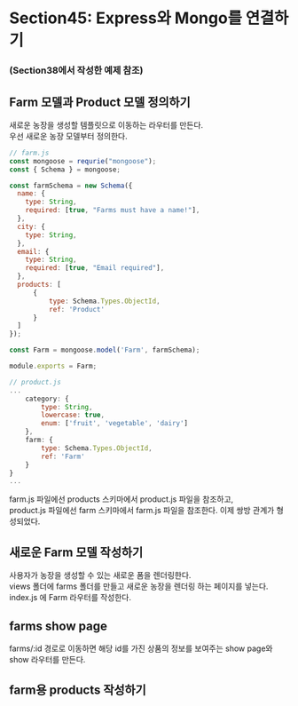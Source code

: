 # Section45: Express와 Mongo를 연결하기

### (Section38에서 작성한 예제 참조)

## Farm 모델과 Product 모델 정의하기

새로운 농장을 생성할 템플릿으로 이동하는 라우터를 만든다.  
우선 새로운 농장 모델부터 정의한다.

```js
// farm.js
const mongoose = requrie("mongoose");
const { Schema } = mongoose;

const farmSchema = new Schema({
  name: {
    type: String,
    required: [true, "Farms must have a name!"],
  },
  city: {
    type: String,
  },
  email: {
    type: String,
    required: [true, "Email required"],
  },
  products: [
      {
          type: Schema.Types.ObjectId,
          ref: 'Product'
      }
  ]
});

const Farm = mongoose.model('Farm', farmSchema);

module.exports = Farm;

// product.js
...
    category: {
        type: String,
        lowercase: true,
        enum: ['fruit', 'vegetable', 'dairy']
    },
    farm: {
        type: Schema.Types.ObjectId,
        ref: 'Farm'
    }
}
...
```

farm.js 파일에선 products 스키마에서 product.js 파일을 참조하고,  
product.js 파일에선 farm 스키마에서 farm.js 파일을 참조한다.
이제 쌍방 관계가 형성되었다.

## 새로운 Farm 모델 작성하기

사용자가 농장을 생성할 수 있는 새로운 폼을 렌더링한다.  
views 폴더에 farms 폴더를 만들고 새로운 농장을 렌더링 하는 페이지를 넣는다.  
index.js 에 Farm 라우터를 작성한다.

## farms show page

farms/:id 경로로 이동하면 해당 id를 가진 상품의 정보를 보여주는 show page와 show 라우터를 만든다.

## farm용 products 작성하기
